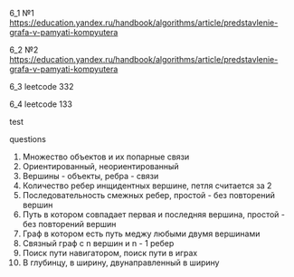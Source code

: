 6_1 №1 https://education.yandex.ru/handbook/algorithms/article/predstavlenie-grafa-v-pamyati-kompyutera

6_2 №2 https://education.yandex.ru/handbook/algorithms/article/predstavlenie-grafa-v-pamyati-kompyutera

6_3 leetcode 332

6_4 leetcode 133
        

test

questions
1. Множество объектов и их попарные связи
2. Ориентированный, неориентированный
3. Вершины - объекты, ребра - связи
4. Количество ребер инщидентных вершине, петля считается за 2
5. Последовательность смежных ребер, простой - без повторений вершин
6. Путь в котором совпадает первая и последняя вершина, простой - без повторений вершин
7. Граф в котором есть путь меджу любыми двумя вершинами
8. Связный граф с n вершин и n - 1 ребер
9. Поиск пути навигатором, поиск пути в играх
10. В глубинцу, в ширину, двунаправленный в ширину